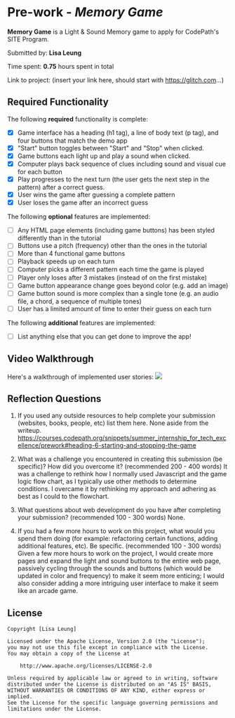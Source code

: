 # Pre-work - *Memory Game*

**Memory Game** is a Light & Sound Memory game to apply for CodePath's SITE Program. 

Submitted by: **Lisa Leung**

Time spent: **0.75** hours spent in total

Link to project: (insert your link here, should start with https://glitch.com...)

## Required Functionality

The following **required** functionality is complete:

* [x] Game interface has a heading (h1 tag), a line of body text (p tag), and four buttons that match the demo app
* [x] "Start" button toggles between "Start" and "Stop" when clicked. 
* [x] Game buttons each light up and play a sound when clicked. 
* [x] Computer plays back sequence of clues including sound and visual cue for each button
* [x] Play progresses to the next turn (the user gets the next step in the pattern) after a correct guess. 
* [x] User wins the game after guessing a complete pattern
* [x] User loses the game after an incorrect guess

The following **optional** features are implemented:

* [ ] Any HTML page elements (including game buttons) has been styled differently than in the tutorial
* [ ] Buttons use a pitch (frequency) other than the ones in the tutorial
* [ ] More than 4 functional game buttons
* [ ] Playback speeds up on each turn
* [ ] Computer picks a different pattern each time the game is played
* [ ] Player only loses after 3 mistakes (instead of on the first mistake)
* [ ] Game button appearance change goes beyond color (e.g. add an image)
* [ ] Game button sound is more complex than a single tone (e.g. an audio file, a chord, a sequence of multiple tones)
* [ ] User has a limited amount of time to enter their guess on each turn

The following **additional** features are implemented:

- [ ] List anything else that you can get done to improve the app!

## Video Walkthrough

Here's a walkthrough of implemented user stories:
![](your-link-here)


## Reflection Questions
1. If you used any outside resources to help complete your submission (websites, books, people, etc) list them here. 
None aside from the writeup. 
https://courses.codepath.org/snippets/summer_internship_for_tech_excellence/prework#heading-6-starting-and-stopping-the-game

2. What was a challenge you encountered in creating this submission (be specific)? How did you overcome it? (recommended 200 - 400 words) 
It was a challenge to rethink how I normally used Javascript and the game logic flow chart, as I typically use other methods to determine conditions. I overcame it by rethinking my approach and adhering as best as I could to the flowchart. 

3. What questions about web development do you have after completing your submission? (recommended 100 - 300 words) 
None.

4. If you had a few more hours to work on this project, what would you spend them doing (for example: refactoring certain functions, adding additional features, etc). Be specific. (recommended 100 - 300 words) 
Given a few more hours to work on the project, I would create more pages and expand the light and sound buttons to the entire web page, passively cycling through the sounds and buttons (which would be updated in color and frequency) to make it seem more enticing; I would also consider adding a more intriguing user interface to make it seem like an arcade game. 



## License

    Copyright [Lisa Leung]

    Licensed under the Apache License, Version 2.0 (the "License");
    you may not use this file except in compliance with the License.
    You may obtain a copy of the License at

        http://www.apache.org/licenses/LICENSE-2.0

    Unless required by applicable law or agreed to in writing, software
    distributed under the License is distributed on an "AS IS" BASIS,
    WITHOUT WARRANTIES OR CONDITIONS OF ANY KIND, either express or implied.
    See the License for the specific language governing permissions and
    limitations under the License.